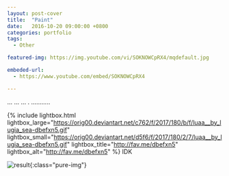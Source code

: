 ```yaml
---
layout: post-cover
title:  "Paint"
date:   2016-10-20 09:00:00 +0800
categories: portfolio
tags:
  - Other

featured-img: https://img.youtube.com/vi/SOKNOWCpRX4/mqdefault.jpg

embeded-url:
  - https://www.youtube.com/embed/SOKNOWCpRX4

---
```


... ... ... . ...........

{% include lightbox.html lightbox_large="https://orig00.deviantart.net/c762/f/2017/180/b/f/luaa__by_lugia_sea-dbefxn5.gif" lightbox_small="https://orig00.deviantart.net/d5f6/f/2017/180/2/7/luaa__by_lugia_sea-dbefxn5.gif" lightbox_title="http://fav.me/dbefxn5" lightbox_alt="http://fav.me/dbefxn5"  %} IDK 

![result](http://sta.sh/01ercs96n4sx){:class="pure-img"}
